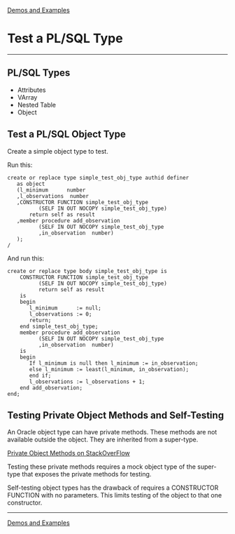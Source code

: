 [Demos and Examples](README.md)

# Test a PL/SQL Type

---

## PL/SQL Types
* Attributes
* VArray
* Nested Table
* Object

## Test a PL/SQL Object Type

Create a simple object type to test.

Run this:

```
create or replace type simple_test_obj_type authid definer
   as object
   (l_minimum      number
   ,l_observations  number
   ,CONSTRUCTOR FUNCTION simple_test_obj_type
          (SELF IN OUT NOCOPY simple_test_obj_type)
       return self as result
   ,member procedure add_observation
          (SELF IN OUT NOCOPY simple_test_obj_type
          ,in_observation  number)
   );
/
```

And run this:

```
create or replace type body simple_test_obj_type is
    CONSTRUCTOR FUNCTION simple_test_obj_type
          (SELF IN OUT NOCOPY simple_test_obj_type)
          return self as result
    is
    begin
       l_minimum      := null;
       l_observations := 0;
       return;
    end simple_test_obj_type;
    member procedure add_observation
          (SELF IN OUT NOCOPY simple_test_obj_type
          ,in_observation  number)
    is
    begin
       If l_minimum is null then l_minimum := in_observation;
       else l_minimum := least(l_minimum, in_observation);
       end if;
       l_observations := l_observations + 1;
    end add_observation;
end;
```

## Testing Private Object Methods and Self-Testing

An Oracle object type can have private methods.  These methods are not available outside the object.  They are inherited from a super-type.

[Private Object Methods on StackOverFlow](https://stackoverflow.com/questions/1580205/pl-sql-private-object-method)

Testing these private methods requires a mock object type of the super-type that exposes the private methods for testing.

Self-testing object types has the drawback of requires a CONSTRUCTOR FUNCTION with no parameters.  This limits testing of the object to that one constructor.

---
[Demos and Examples](README.md)
